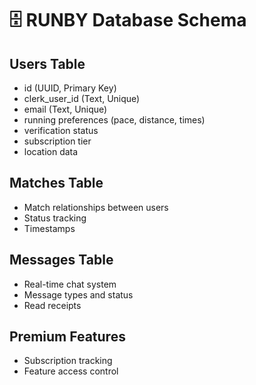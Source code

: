 # 🗄️ RUNBY Database Schema

## Users Table
- id (UUID, Primary Key)
- clerk_user_id (Text, Unique)
- email (Text, Unique)
- running preferences (pace, distance, times)
- verification status
- subscription tier
- location data

## Matches Table
- Match relationships between users
- Status tracking
- Timestamps

## Messages Table
- Real-time chat system
- Message types and status
- Read receipts

## Premium Features
- Subscription tracking
- Feature access control
